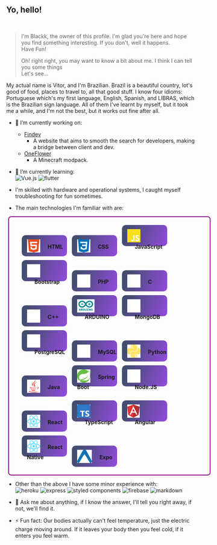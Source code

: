## Yo, hello!

<br>

> I'm Blackk, the owner of this profile. I'm glad you're here and hope you find something interesting. 
> If you don't, well it happens.  
> Have Fun!  
> 
> Oh! right right, you may want to know a bit about me. I think I can tell you some things   
> Let's see...

My actual name is Vitor, and I'm Brazilian. Brazil is a beautiful country, lot's good of food, places to travel to, all that good stuff. I know four idioms: Portuguese which's my first language, English, Spanish, and LIBRAS, which is the Brazilian sign language. All of them I've learnt by myself, but it took me a while, and I'm not the best, but it works out fine after all.

- 🔭 I’m currently working on:
  - [Findev](https://findev.com.br) 
    - A website that aims to smooth the search for developers, making a bridge between client and dev.
  - [OneFlower](https://github.com/Blackklegend/Oneflower) 
    - A Minecraft modpack.
  
- 🌱 I’m currently learning:  
  ![Vue.js](https://img.shields.io/badge/Vue.js-35495E?style=for-the-badge&logo=vue.js&logoColor=4FC08D)
  ![flutter](https://img.shields.io/badge/Flutter-02569B?style=for-the-badge&logo=flutter&logoColor=white)

- I'm skilled with hardware and operational systems, I caught myself troubleshooting for fun sometimes.

- The main technologies I'm familiar with are: 

<div style="justify-content: center; width: 100%; row-gap: 10px; font-weight: bold; margin: 10px 0px 10px 0px; border: 2px solid purple; margin: 5px; padding: 1rem 0px 1rem 1.8rem; border-radius: 8px;">
  <div style="height: 45px; width: 21%; margin: 5px; padding: 11px 0 0 14px; border-radius: 10px; background: linear-gradient(110.35deg, #424D70 13.53%, #AB4AFF 125.38%); display: inline-block"><img src="./html.svg" height="35"><span style="vertical-align: 10px; margin-left: 20px">HTML</span></div>
  <div style="height: 45px; width: 21%; margin: 5px; padding: 11px 0 0 14px; border-radius: 10px; background: linear-gradient(110.35deg, #424D70 13.53%, #AB4AFF 125.38%); display: inline-block"><img src="./css.svg" height="35"><span style="vertical-align: 10px; margin-left: 20px">CSS</span></div>
  <div style="height: 45px; width: 21%; margin: 5px; padding: 11px 0 0 14px; border-radius: 10px; background: linear-gradient(110.35deg, #424D70 13.53%, #AB4AFF 125.38%); display: inline-block"><img src="./js.svg" height="35"><span style="vertical-align: 10px; margin-left: 20px">JavaScript</span></div>
  <div style="height: 45px; width: 21%; margin: 5px; padding: 11px 0 0 14px; border-radius: 10px; background: linear-gradient(110.35deg, #424D70 13.53%, #AB4AFF 125.38%); display: inline-block"><img src="./bootstrap.svg" height="35"><span style="vertical-align: 10px; margin-left: 20px">Bootstrap</span></div>
  <div style="height: 45px; width: 21%; margin: 5px; padding: 11px 0 0 14px; border-radius: 10px; background: linear-gradient(110.35deg, #424D70 13.53%, #AB4AFF 125.38%); display: inline-block"><img src="./php.svg" height="35"><span style="vertical-align: 10px; margin-left: 20px">PHP</span></div>
  <div style="height: 45px; width: 21%; margin: 5px; padding: 11px 0 0 14px; border-radius: 10px; background: linear-gradient(110.35deg, #424D70 13.53%, #AB4AFF 125.38%); display: inline-block"><img src="./c.svg" height="35"><span style="vertical-align: 10px; margin-left: 20px; font-weight: bold">C</span></div>
  <div style="height: 45px; width: 21%; margin: 5px; padding: 11px 0 0 14px; border-radius: 10px; background: linear-gradient(110.35deg, #424D70 13.53%, #AB4AFF 125.38%); display: inline-block"><img src="./cplusplus.svg" height="35"><span style="vertical-align: 10px; margin-left: 20px; font-weight: bold">C++</span></div>
  <div style="height: 45px; width: 21%; margin: 5px; padding: 11px 0 0 14px; border-radius: 10px; background: linear-gradient(110.35deg, #424D70 13.53%, #AB4AFF 125.38%); display: inline-block"><img src="./arduino.svg" height="35"><span style="vertical-align: 10px; margin-left: 20px">ARDUINO</span></div>
  <div style="height: 45px; width: 21%; margin: 5px; padding: 11px 0 0 14px; border-radius: 10px; background: linear-gradient(110.35deg, #424D70 13.53%, #AB4AFF 125.38%); display: inline-block"><img src="./mongodb.svg" height="35"><span style="vertical-align: 10px; margin-left: 20px">MongoDB</span></div>
  <div style="height: 45px; width: 21%; margin: 5px; padding: 11px 0 0 14px; border-radius: 10px; background: linear-gradient(110.35deg, #424D70 13.53%, #AB4AFF 125.38%); display: inline-block"><img src="./postgresql.svg" height="35"><span style="vertical-align: 10px; margin-left: 20px">PostgreSQL</span></div>
  <div style="height: 45px; width: 21%; margin: 5px; padding: 11px 0 0 14px; border-radius: 10px; background: linear-gradient(110.35deg, #424D70 13.53%, #AB4AFF 125.38%); display: inline-block"><img src="./mysql.svg" height="35"><span style="vertical-align: 10px; margin-left: 20px">MySQL</span></div>
  <div style="height: 45px; width: 21%; margin: 5px; padding: 11px 0 0 14px; border-radius: 10px; background: linear-gradient(110.35deg, #424D70 13.53%, #AB4AFF 125.38%); display: inline-block"><img src="./python.svg" height="35"><span style="vertical-align: 10px; margin-left: 20px; font-weight: bold">Python</span></div>
  <div style="height: 45px; width: 21%; margin: 5px; padding: 11px 0 0 14px; border-radius: 10px; background: linear-gradient(110.35deg, #424D70 13.53%, #AB4AFF 125.38%); display: inline-block"><img src="./java.svg" height="35"><span style="vertical-align: 10px; margin-left: 20px; font-weight: bold">Java</span></div>
  <div style="height: 45px; width: 21%; margin: 5px; padding: 11px 0 0 14px; border-radius: 10px; background: linear-gradient(110.35deg, #424D70 13.53%, #AB4AFF 125.38%); display: inline-block"><img src="./springio.svg" height="35"><span style="vertical-align: 10px; margin-left: 20px; font-weight: bold">Spring Boot</span></div>
  <div style="height: 45px; width: 21%; margin: 5px; padding: 11px 0 0 14px; border-radius: 10px; background: linear-gradient(110.35deg, #424D70 13.53%, #AB4AFF 125.38%); display: inline-block"><img src="./nodejs.svg" height="35"><span style="vertical-align: 10px; margin-left: 20px; font-weight: bold">Node.JS</span></div>
  <div style="height: 45px; width: 21%; margin: 5px; padding: 11px 0 0 14px; border-radius: 10px; background: linear-gradient(110.35deg, #424D70 13.53%, #AB4AFF 125.38%); display: inline-block"><img src="./react.svg" height="35"><span style="vertical-align: 10px; margin-left: 20px; font-weight: bold">React</span></div>
  <div style="height: 45px; width: 21%; margin: 5px; padding: 11px 0 0 14px; border-radius: 10px; background: linear-gradient(110.35deg, #424D70 13.53%, #AB4AFF 125.38%); display: inline-block"><img src="./TypeScript.svg" height="35"><span style="vertical-align: 10px; margin-left: 20px; font-weight: bold">TypeScript</span></div>
  <div style="height: 45px; width: 21%; margin: 5px; padding: 11px 0 0 14px; border-radius: 10px; background: linear-gradient(110.35deg, #424D70 13.53%, #AB4AFF 125.38%); display: inline-block"><img src="./angular.svg" height="35"><span style="vertical-align: 10px; margin-left: 20px; font-weight: bold">Angular</span></div>
  <div style="height: 45px; width: 21%; margin: 5px; padding: 11px 0 0 14px; border-radius: 10px; background: linear-gradient(110.35deg, #424D70 13.53%, #AB4AFF 125.38%); display: inline-block"><img src="./react.svg" height="35"><span style="vertical-align: 10px; margin-left: 20px; font-weight: bold">React Native</span></div>
  <div style="height: 45px; width: 21%; margin: 5px; padding: 11px 0 0 14px; border-radius: 10px; background: linear-gradient(110.35deg, #424D70 13.53%, #AB4AFF 125.38%); display: inline-block"><img src="./expo.svg" height="35"><span style="vertical-align: 10px; margin-left: 20px; font-weight: bold">Expo</span></div>
</div>

- Other than the above I have some minor experience with:  
![heroku](https://img.shields.io/badge/Heroku-430098?style=for-the-badge&logo=heroku&logoColor=white)
![express](https://img.shields.io/badge/Express.js-404D59?style=for-the-badge)
![styled components](https://img.shields.io/badge/styled--components-DB7093?style=for-the-badge&logo=styled-components&logoColor=white)
![firebase](https://img.shields.io/badge/Firebase-039BE5?style=for-the-badge&logo=Firebase&logoColor=white)
![markdown](https://img.shields.io/badge/Markdown-000000?style=for-the-badge&logo=markdown&logoColor=white)

- 💬 Ask me about anything, if I know the answer, I'll tell you right away, if not, we'll find it.  

- ⚡ Fun fact: Our bodies actually can't feel temperature, just the electric charge moving around.
If it leaves your body then you feel cold, if it enters you feel warm.

